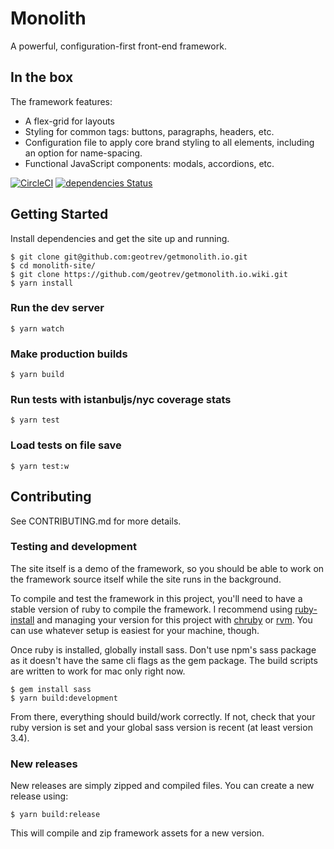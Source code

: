 # Monolith

A powerful, configuration-first front-end framework.

## In the box

The framework features:

* A flex-grid for layouts
* Styling for common tags: buttons, paragraphs, headers, etc.
* Configuration file to apply core brand styling to all elements, including an option for name-spacing.
* Functional JavaScript components: modals, accordions, etc.

[![CircleCI](https://circleci.com/gh/geotrev/getmonolith.io/tree/master.svg?style=svg)](https://circleci.com/gh/geotrev/monolith-site/tree/master) [![dependencies Status](https://david-dm.org/geotrev/getmonolith.io/status.svg)](https://david-dm.org/geotrev/getmonolith.io)

## Getting Started

Install dependencies and get the site up and running.

```shell
$ git clone git@github.com:geotrev/getmonolith.io.git
$ cd monolith-site/
$ git clone https://github.com/geotrev/getmonolith.io.wiki.git
$ yarn install
```

### Run the dev server

```shell
$ yarn watch
```

### Make production builds

```shell
$ yarn build
```

### Run tests with istanbuljs/nyc coverage stats

```shell
$ yarn test
```

### Load tests on file save

```shell
$ yarn test:w
```

## Contributing

See CONTRIBUTING.md for more details.

### Testing and development

The site itself is a demo of the framework, so you should be able to work on the framework source itself while the site runs in the background.

To compile and test the framework in this project, you'll need to have a stable version of ruby to compile the framework. I recommend using [ruby-install](https://www.ruby-lang.org/en/documentation/installation/#ruby-install) and managing your version for this project with [chruby](https://www.ruby-lang.org/en/documentation/installation/#chruby) or [rvm](https://www.ruby-lang.org/en/documentation/installation/#rvm). You can use whatever setup is easiest for your machine, though.

Once ruby is installed, globally install sass. Don't use npm's sass package as it doesn't have the same cli flags as the gem package. The build scripts are written to work for mac only right now.

```shell
$ gem install sass
$ yarn build:development
```

From there, everything should build/work correctly. If not, check that your ruby version is set and your global sass version is recent (at least version 3.4).

### New releases

New releases are simply zipped and compiled files. You can create a new release using:

```shell
$ yarn build:release
```

This will compile and zip framework assets for a new version.
